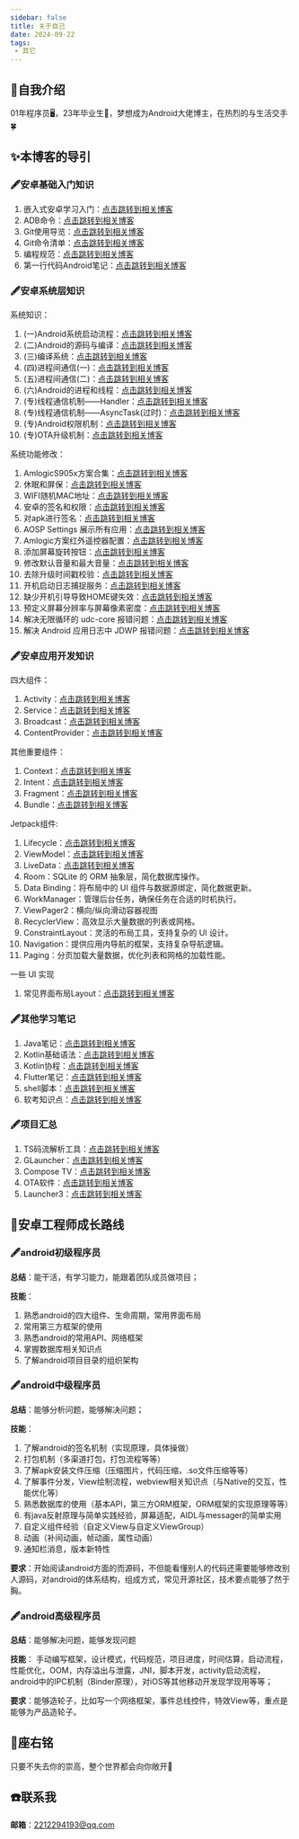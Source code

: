 ```yaml
---
sidebar: false
title: 关于自己
date: 2024-09-22
tags:
 - 其它
---
```


## :pushpin:自我介绍

01年程序员🖥️，23年毕业生🤠，梦想成为Android大佬博主，在热烈的与生活交手🍀

## :sparkles:本博客的导引

### :fountain_pen:安卓基础入门知识

1. 嵌入式安卓学习入门：[点击跳转到相关博客](./study-notes/android/guide/嵌入式安卓学习入门.md)  
2. ADB命令：[点击跳转到相关博客](./study-notes/android/guide/adb-command.md)  
3. Git使用导览：[点击跳转到相关博客](./study-notes/android/guide/git-use-note.md)  
4. Git命令清单：[点击跳转到相关博客](./study-notes/android/guide/git-note.md)  
5. 编程规范：[点击跳转到相关博客](./study-notes/android/guide/style-guide.md)  
6. 第一行代码Android笔记：[点击跳转到相关博客](./study-notes/android/guide/第一行代码Android笔记.md)


### :fountain_pen:安卓系统层知识

系统知识：  
1. (一)Android系统启动流程：[点击跳转到相关博客](./study-notes/android/theory/Android系统启动流程.md)  
2. (二)Android的源码与编译：[点击跳转到相关博客](./study-notes/android/theory/源码与编译.md)  
3. (三)编译系统：[点击跳转到相关博客](./study-notes/android/theory/编译系统.md)  
4. (四)进程间通信(一)：[点击跳转到相关博客](./study-notes/android/theory/进程间通信(一).md)  
5. (五)进程间通信(二)：[点击跳转到相关博客](./study-notes/android/theory/进程间通信(二).md)  
6. (六)Android的进程和线程：[点击跳转到相关博客](./study-notes/android/theory/Android进程和线程.md)  
7. (专)线程通信机制——Handler：[点击跳转到相关博客](./study-notes/android/theory/线程通信机制Handler.md)  
8. (专)线程通信机制——AsyncTask(过时)：[点击跳转到相关博客](./study-notes/android/theory/线程通信机制AsyncTask.md)  
9. (专)Android权限机制：[点击跳转到相关博客](./study-notes/android/theory/Android权限机制.md)  
10. (专)OTA升级机制：[点击跳转到相关博客](./study-notes/android/theory/OTA升级机制.md)

系统功能修改：  
1. AmlogicS905x方案合集：[点击跳转到相关博客](./study-notes/android/experience/Amlogics905x方案合集.md)  
2. 休眠和屏保：[点击跳转到相关博客](./study-notes/android/function/sleep-screensaver.md)  
3. WIFI随机MAC地址：[点击跳转到相关博客](./study-notes/android/function/WIFI随机MAC地址.md)  
4. 安卓的签名和权限：[点击跳转到相关博客](./study-notes/android/function/安卓的签名和权限.md)  
5. 对apk进行签名：[点击跳转到相关博客](./study-notes/android/function/AOSPapk签名.md)  
6. AOSP Settings 展示所有应用：[点击跳转到相关博客](./study-notes/android/function/AOSPSettings展示所有应用.md)  
7. Amlogic方案红外遥控器配置：[点击跳转到相关博客](./study-notes/android/function/Amlogic方案红外遥控器配置.md)  
8. 添加屏幕旋转按钮：[点击跳转到相关博客](./study-notes/android/function/Settings添加屏幕旋转按钮.md)  
9. 修改默认音量和最大音量：[点击跳转到相关博客](./study-notes/android/function/修改默认音量和最大音量.md)  
10. 去除升级时间戳校验：[点击跳转到相关博客](./study-notes/android/function/去除升级时间戳校验.md)  
11. 开机启动日志捕捉服务：[点击跳转到相关博客](./study-notes/android/function/开机启动日志捕捉服务.md)  
12. 缺少开机引导导致HOME键失效：[点击跳转到相关博客](./study-notes/android/function/Provision解决Home键失效.md)  
13. 预定义屏幕分辨率与屏幕像素密度：[点击跳转到相关博客](./study-notes/android/function/分辨率与density.md)  
14. 解决无限循环的 udc-core 报错问题：[点击跳转到相关博客](./study-notes/android/function/udc-core报错.md)  
15. 解决 Android 应用日志中 JDWP 报错问题：[点击跳转到相关博客](./study-notes/android/function/jdwp报错.md)

### :fountain_pen:安卓应用开发知识

四大组件：
1. Activity：[点击跳转到相关博客](./study-notes/android/UI/base/Activity.md)  
2. Service：[点击跳转到相关博客](./study-notes/android/UI/base/Service.md)  
3. Broadcast：[点击跳转到相关博客](./study-notes/android/UI/base/Broadcast.md)  
4. ContentProvider：[点击跳转到相关博客](./study-notes/android/UI/base/ContentProvider.md)

其他重要组件：
1. Context：[点击跳转到相关博客](./study-notes/android/UI/base/Context.md)  
2. Intent：[点击跳转到相关博客](./study-notes/android/UI/base/Intent.md)  
3. Fragment：[点击跳转到相关博客](./study-notes/android/UI/base/Fragment.md)  
4. Bundle：[点击跳转到相关博客](./study-notes/android/UI/base/Bundle.md)

Jetpack组件:
1. Lifecycle：[点击跳转到相关博客](./study-notes/jetpack/Lifecycle.md)  
2. ViewModel：[点击跳转到相关博客](./study-notes/jetpack/ViewModel.md)  
3. LiveData：[点击跳转到相关博客](./study-notes/jetpack/LiveData.md)  
4. Room：SQLite 的 ORM 抽象层，简化数据库操作。  
5. Data Binding：将布局中的 UI 组件与数据源绑定，简化数据更新。  
6. WorkManager：管理后台任务，确保任务在合适的时机执行。
7. ViewPager2：横向/纵向滑动容器视图
8. RecyclerView：高效显示大量数据的列表或网格。
9. ConstraintLayout：灵活的布局工具，支持复杂的 UI 设计。
10. Navigation：提供应用内导航的框架，支持复杂导航逻辑。
11. Paging：分页加载大量数据，优化列表和网格的加载性能。

一些 UI 实现
1. 常见界面布局Layout：[点击跳转到相关博客](./study-notes/android/UI/常见界面布局Layout.md)

### :fountain_pen:其他学习笔记
1. Java笔记：[点击跳转到相关博客](./study-notes/java/summary)
2. Kotlin基础语法：[点击跳转到相关博客](./study-notes/kotlin/kotlin笔记.md)
3. Kotlin协程：[点击跳转到相关博客](./study-notes/kotlin/kotlin协程.md)
4. Flutter笔记：[点击跳转到相关博客](./study-notes/flutter/Flutter笔记.md)
5. shell脚本：[点击跳转到相关博客](./study-notes/other/shell脚本.md)
6. 软考知识点：[点击跳转到相关博客](./study-notes/other/软考知识点.md)

### :fountain_pen:项目汇总
1. TS码流解析工具：[点击跳转到相关博客](./project-summary/TS码流解析工具.md)
2. GLauncher：[点击跳转到相关博客](./project-summary/glauncher.md)
3. Compose TV：[点击跳转到相关博客](./project-summary/ComposeTV.md)
4. OTA软件：[点击跳转到相关博客](./project-summary/OTA软件.md)
5. Launcher3：[点击跳转到相关博客](./project-summary/Launcher3.md)


## :rocket:安卓工程师成长路线

### :fountain_pen:android初级程序员

**总结**：能干活，有学习能力，能跟着团队成员做项目；

**技能**：
1. 熟悉android的四大组件、生命周期，常用界面布局
2. 常用第三方框架的使用
3. 熟悉android的常用API、网络框架
5. 掌握数据库相关知识点
6. 了解android项目目录的组织架构

### :fountain_pen:android中级程序员

**总结**：能够分析问题，能够解决问题；

**技能**：
1. 了解android的签名机制（实现原理，具体操做）
2. 打包机制（多渠道打包，打包流程等等）
3. 了解apk安装文件压缩（压缩图片，代码压缩，.so文件压缩等等）
4. 了解事件分发，View绘制流程，webview相关知识点（与Native的交互，性能优化等）
5. 熟悉数据库的使用（基本API，第三方ORM框架，ORM框架的实现原理等等）
6. 有java反射原理与简单实践经验，屏幕适配，AIDL与messager的简单实用
7. 自定义组件经验（自定义View与自定义ViewGroup）
8. 动画（补间动画，帧动画，属性动画）
9. 通知栏消息，版本新特性

**要求**：开始阅读android方面的而源码，不但能看懂别人的代码还需要能够修改别人源码，对android的体系结构，组成方式，常见开源社区，技术要点能够了然于胸。

### :fountain_pen:android高级程序员

**总结**：能够解决问题，能够发现问题

**技能**：
手动编写框架，设计模式，代码规范，项目进度，时间估算，启动流程，性能优化，OOM，内存溢出与泄露，JNI，脚本开发，activity启动流程，android中的IPC机制（Binder原理），对iOS等其他移动开发现学现用等等；

**要求**：能够造轮子，比如写一个网络框架，事件总线控件，特效View等，重点是能够为产品造轮子。

## :pencil:座右铭
只要不失去你的崇高，整个世界都会向你敞开🌟

## :phone:联系我
**邮箱**：2212294193@qq.com